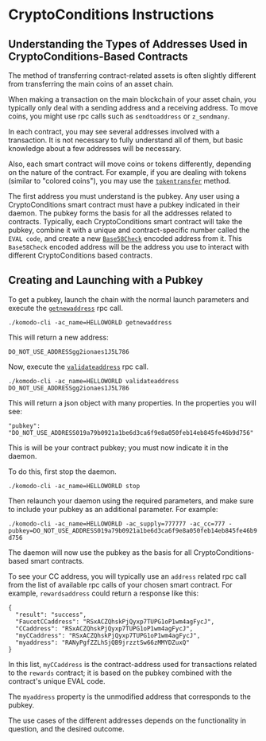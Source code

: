 # CryptoConditions Instructions

## Understanding the Types of Addresses Used in CryptoConditions-Based Contracts

The method of transferring contract-related assets is often slightly different from transferring the main coins of an asset chain.

When making a transaction on the main blockchain of your asset chain, you typically only deal with a sending address and a receiving address. To move coins, you might use rpc calls such as `sendtoaddress` or `z_sendmany`.

In each contract, you may see several addresses involved with a transaction. It is not necessary to fully understand all of them, but basic knowledge about a few addresses will be necessary.

Also, each smart contract will move coins or tokens differently, depending on the nature of the contract. For example, if you are dealing with tokens (similar to "colored coins"), you may use the [`tokentransfer`](../010-cryptoconditions/150-cc-tokens.html#tokentransfer) method.

The first address you must understand is the pubkey. Any user using a CryptoConditions smart contract must have a pubkey indicated in their daemon. The pubkey forms the basis for all the addresses related to contracts. Typically, each CryptoConditions smart contract  will take the pubkey, combine it with a unique and contract-specific number called the `EVAL code`, and create a new [`Base58Check`](https://en.bitcoin.it/wiki/Base58Check_encoding) encoded address from it. This `Base58Check` encoded address will be the address you use to interact with different CryptoConditions based contracts.

## Creating and Launching with a Pubkey

To get a pubkey, launch the chain with the normal launch parameters and execute the [`getnewaddress`](../015-essential-rpc/339-wallet.html#getnewaddress) rpc call.

`./komodo-cli -ac_name=HELLOWORLD getnewaddress`

This will return a new address:

`DO_NOT_USE_ADDRESSgg2ionaes1J5L786`

Now, execute the [`validateaddress`](../015-essential-rpc/335-util.html#validateaddress) rpc call.

`./komodo-cli -ac_name=HELLOWORLD validateaddress DO_NOT_USE_ADDRESSgg2ionaes1J5L786`

This will return a json object with many properties. In the properties you will see:

`"pubkey": "DO_NOT_USE_ADDRESS019a79b0921a1be6d3ca6f9e8a050feb14eb845fe46b9d756"`

This is will be your contract pubkey; you must now indicate it in the daemon.

To do this, first stop the daemon.

`./komodo-cli -ac_name=HELLOWORLD stop`

Then relaunch your daemon using the required parameters, and make sure to include your pubkey as an additional parameter. For example:

`./komodo-cli -ac_name=HELLOWORLD -ac_supply=777777 -ac_cc=777 -pubkey=DO_NOT_USE_ADDRESS019a79b0921a1be6d3ca6f9e8a050feb14eb845fe46b9d756`

The daemon will now use the pubkey as the basis for all CryptoConditions-based smart contracts.

To see your CC address, you will typically use an `address` related rpc call from the list of available rpc calls of your chosen smart contract. For example, `rewardsaddress` could return a response like this:

```
{
  "result": "success",
  "FaucetCCaddress": "RSxACZQhskPjQyxp7TUPG1oP1wm4agFycJ",
  "CCaddress": "RSxACZQhskPjQyxp7TUPG1oP1wm4agFycJ",
  "myCCaddress": "RSxACZQhskPjQyxp7TUPG1oP1wm4agFycJ",
  "myaddress": "RANyPgfZZLhSjQB9jrzztSw66zMMYDZuxQ"
}
```

In this list, `myCCaddress` is the contract-address used for transactions related to the `rewards` contract; it is based on the pubkey combined with the contract's unique EVAL code.

The `myaddress` property is the unmodified address that corresponds to the pubkey.

The use cases of the different addresses depends on the functionality in question, and the desired outcome.
